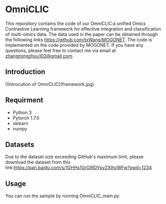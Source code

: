 # OmniCLIC
This repository contains the code of our OmniCLIC:a unified Omics Contrastive Learning framework for effective integration and classification of multi-omics data. The data used in the paper can be obtained through the following links https://github.com/txWang/MOGONET. The code is implemented on the code provided by MOGONET. If you have any questions, please feel free to contact me via email at zhangmingzhou102@gmail.com.
## Introduction
!(Introcution of OmniCLIC)(framework.jpg)
## Requirment  
- Python 3  
- Pytorch 1.7.0  
- sklearn  
- numpy 
## Datasets
Due to the dataset size exceeding GitHub's maximum limit, please download the dataset from this link:https://pan.baidu.com/s/1GHHs1GrGIRDYpyZXIhcWFw?pwd=1234
## Usage
You can run the sample by running OmniCLIC_main.py
